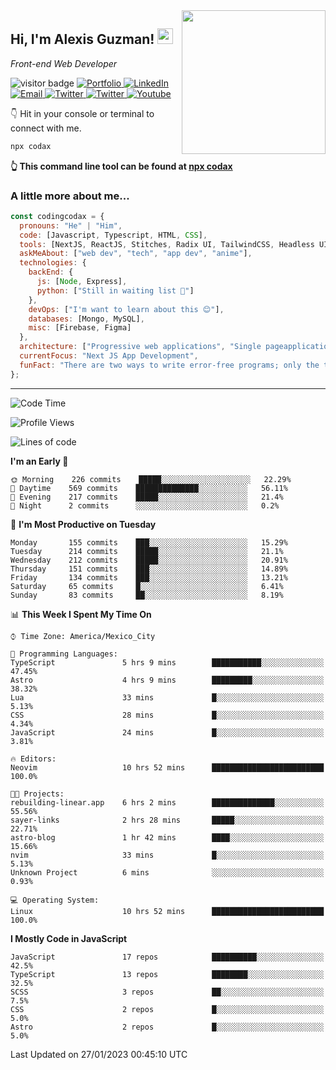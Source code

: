 <img align='right' src="https://media.giphy.com/media/M9gbBd9nbDrOTu1Mqx/giphy.gif" width="230">
<h2>Hi, I'm Alexis Guzman! <img src="https://media.giphy.com/media/hvRJCLFzcasrR4ia7z/giphy.gif" width="25px"></h2>
<p><em>Front-end Web Developer</em></p>

<p>
  <img src="https://visitor-badge.glitch.me/badge?page_id=a12989x.a12989x&left_color=black&right_color=gray" alt="visitor badge"/>
  <a href='https://www.codingcodax.dev/' target='_blank'>
    <img alt='Portfolio' src='https://img.shields.io/badge/Portfolio-black?logo=vercel&style=flat-square'>
  </a>
  <a href='https://linkedin.com/in/codingcodax/' target='_blank'>
    <img alt='LinkedIn' src='https://img.shields.io/badge/LinkedIn-black?logo=LinkedIn&style=flat-square'>
  </a>
  <a href='mailto:codingcodax@gmail.com' target='_blank'>
    <img alt='Email' src='https://img.shields.io/badge/Email-black?logo=Gmail&style=flat-square'>
  </a>
  <a href='https://twitter.com/codingcodax' target='_blank'>
    <img alt='Twitter' src='https://img.shields.io/badge/Twitter-black?logo=Twitter&style=flat-square'>
  </a>
  <a href='https://www.instagram.com/codingcodax/' target='_blank'>
    <img alt='Twitter' src='https://img.shields.io/badge/Instagram-black?logo=Instagram&style=flat-square'>
  </a>
  <a href='https://www.youtube.com/@codingcodax' target='_blank'>
    <img alt='Youtube' src='https://img.shields.io/badge/YouTube-black?logo=Youtube&style=flat-square'>
  </a>
</p>

👇 Hit in your console or terminal to connect with me.

```bash
npx codax
```
**👆 This command line tool can be found at [npx codax](https://github.com/a12989x/npx-codax)**

<h3>A little more about me...</h3>

```javascript
const codingcodax = {
  pronouns: "He" | "Him",
  code: [Javascript, Typescript, HTML, CSS],
  tools: [NextJS, ReactJS, Stitches, Radix UI, TailwindCSS, Headless UI, Prisma],
  askMeAbout: ["web dev", "tech", "app dev", "anime"],
  technologies: {
    backEnd: {
      js: [Node, Express],
      python: ["Still in waiting list 🥲"]
    },
    devOps: ["I'm want to learn about this 😊"],
    databases: [Mongo, MySQL],
    misc: [Firebase, Figma]
  },
  architecture: ["Progressive web applications", "Single pageapplications"],
  currentFocus: "Next JS App Development",
  funFact: "There are two ways to write error-free programs; only the third one works"
};
```

---

<!--START_SECTION:waka-->
![Code Time](http://img.shields.io/badge/Code%20Time-1%2C089%20hrs%2051%20mins-blue)

![Profile Views](http://img.shields.io/badge/Profile%20Views-0-blue)

![Lines of code](https://img.shields.io/badge/From%20Hello%20World%20I%27ve%20Written-309%20Thousand%20lines%20of%20code-blue)

**I'm an Early 🐤** 

```text
🌞 Morning    226 commits    █████░░░░░░░░░░░░░░░░░░░░   22.29% 
🌆 Daytime    569 commits    ██████████████░░░░░░░░░░░   56.11% 
🌃 Evening    217 commits    █████░░░░░░░░░░░░░░░░░░░░   21.4% 
🌙 Night      2 commits      ░░░░░░░░░░░░░░░░░░░░░░░░░   0.2%

```
📅 **I'm Most Productive on Tuesday** 

```text
Monday       155 commits    ███░░░░░░░░░░░░░░░░░░░░░░   15.29% 
Tuesday      214 commits    █████░░░░░░░░░░░░░░░░░░░░   21.1% 
Wednesday    212 commits    █████░░░░░░░░░░░░░░░░░░░░   20.91% 
Thursday     151 commits    ███░░░░░░░░░░░░░░░░░░░░░░   14.89% 
Friday       134 commits    ███░░░░░░░░░░░░░░░░░░░░░░   13.21% 
Saturday     65 commits     █░░░░░░░░░░░░░░░░░░░░░░░░   6.41% 
Sunday       83 commits     ██░░░░░░░░░░░░░░░░░░░░░░░   8.19%

```


📊 **This Week I Spent My Time On** 

```text
⌚︎ Time Zone: America/Mexico_City

💬 Programming Languages: 
TypeScript               5 hrs 9 mins        ███████████░░░░░░░░░░░░░░   47.45% 
Astro                    4 hrs 9 mins        █████████░░░░░░░░░░░░░░░░   38.32% 
Lua                      33 mins             █░░░░░░░░░░░░░░░░░░░░░░░░   5.13% 
CSS                      28 mins             █░░░░░░░░░░░░░░░░░░░░░░░░   4.34% 
JavaScript               24 mins             █░░░░░░░░░░░░░░░░░░░░░░░░   3.81%

🔥 Editors: 
Neovim                   10 hrs 52 mins      █████████████████████████   100.0%

🐱‍💻 Projects: 
rebuilding-linear.app    6 hrs 2 mins        ██████████████░░░░░░░░░░░   55.56% 
sayer-links              2 hrs 28 mins       █████░░░░░░░░░░░░░░░░░░░░   22.71% 
astro-blog               1 hr 42 mins        ████░░░░░░░░░░░░░░░░░░░░░   15.66% 
nvim                     33 mins             █░░░░░░░░░░░░░░░░░░░░░░░░   5.13% 
Unknown Project          6 mins              ░░░░░░░░░░░░░░░░░░░░░░░░░   0.93%

💻 Operating System: 
Linux                    10 hrs 52 mins      █████████████████████████   100.0%

```

**I Mostly Code in JavaScript** 

```text
JavaScript               17 repos            ██████████░░░░░░░░░░░░░░░   42.5% 
TypeScript               13 repos            ████████░░░░░░░░░░░░░░░░░   32.5% 
SCSS                     3 repos             ██░░░░░░░░░░░░░░░░░░░░░░░   7.5% 
CSS                      2 repos             █░░░░░░░░░░░░░░░░░░░░░░░░   5.0% 
Astro                    2 repos             █░░░░░░░░░░░░░░░░░░░░░░░░   5.0%

```



 Last Updated on 27/01/2023 00:45:10 UTC
<!--END_SECTION:waka-->
